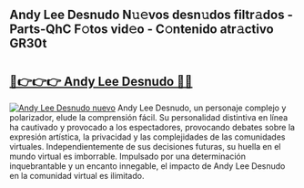 ## Andy Lee Desnudo N𝚞𝚎vos desn𝚞dos filtr𝚊dos - Parts-QhC F𝚘tos vid𝚎o - C𝚘ntenido atr𝚊ctivo GR30t

# <h2><a href="http://mb5mtk.tromn.icu/?c=Andy+Lee+Desnudo">🔗👉👉👉 Andy Lee Desnudo 🔗🔗</a></h2>

[![Andy Lee Desnudo nuevo](https://i.imgur.com/pEAQMta.gif)](http://mb5mtk.tromn.icu/?c=Andy+Lee+Desnudo)
Andy Lee Desnudo, un personaje complejo y polarizador, elude la comprensión fácil. Su personalidad distintiva en línea ha cautivado y provocado a los espectadores, provocando debates sobre la expresión artística, la privacidad y las complejidades de las comunidades virtuales. Independientemente de sus decisiones futuras, su huella en el mundo virtual es imborrable. Impulsado por una determinación inquebrantable y un encanto innegable, el impacto de Andy Lee Desnudo en la comunidad virtual es ilimitado.
